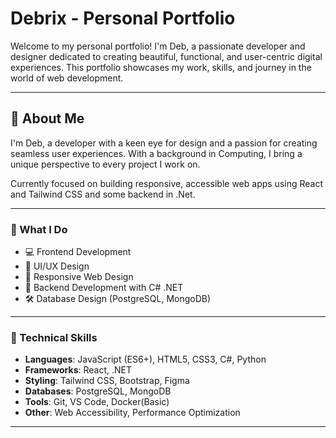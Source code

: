 # Debrix - Personal Portfolio

Welcome to my personal portfolio! I'm Deb, a passionate developer and designer dedicated to creating beautiful, functional, and user-centric digital experiences. This portfolio showcases my work, skills, and journey in the world of web development.

---

## 👋 About Me

I'm Deb, a developer with a keen eye for design and a passion for creating seamless user experiences. With a background in Computing, I bring a unique perspective to every project I work on.

Currently focused on building responsive, accessible web apps using React and Tailwind CSS and some backend in .Net.

---

### 💼 What I Do

- 💻 Frontend Development  
- 🎨 UI/UX Design  
- 📱 Responsive Web Design  
- 🚀 Backend Development with C# .NET  
- 🛠️ Database Design (PostgreSQL, MongoDB)

---

### 🧠 Technical Skills

- **Languages**: JavaScript (ES6+), HTML5, CSS3, C#, Python  
- **Frameworks**: React, .NET  
- **Styling**: Tailwind CSS, Bootstrap, Figma  
- **Databases**: PostgreSQL, MongoDB  
- **Tools**: Git, VS Code, Docker(Basic)
- **Other**: Web Accessibility, Performance Optimization

---

